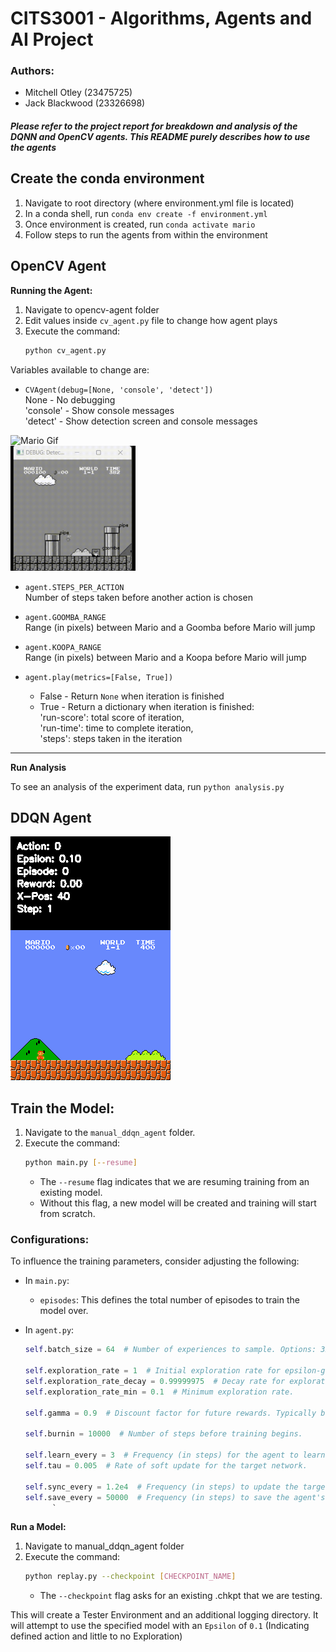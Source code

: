 
# CITS3001 - Algorithms, Agents and AI Project

### Authors:
- Mitchell Otley (23475725)
- Jack Blackwood (23326698)

#### *Please refer to the project report for breakdown and analysis of the DQNN and OpenCV agents. This README purely describes how to use the agents*

## Create the conda environment
1. Navigate to root directory (where environment.yml file is located)
2. In a conda shell, run `conda env create -f environment.yml`
3. Once environment is created, run `conda activate mario`
4. Follow steps to run the agents from within the environment

## **OpenCV Agent**

**Running the Agent:**
1. Navigate to opencv-agent folder
2. Edit values inside `cv_agent.py` file to change how agent plays 
3. Execute the command:
    ```bash
    python cv_agent.py
    ```

Variables available to change are:
- `CVAgent(debug=[None, 'console', 'detect'])`  
    None - No debugging  
    'console' - Show console messages  
    'detect' - Show detection screen and console messages
  
<div class="row">
  <div class="column">
    <img src="opencv-agent/report-data/Mario%20Gif.gif" alt="Mario Gif" width="200" height="200">
  </div>
  <div class="column">
    <img src="opencv-agent/report-data/MarioDetect Gif.gif" width="200" height="200">
  </div>
</div>

- `agent.STEPS_PER_ACTION`  
    Number of steps taken before another action is chosen

- `agent.GOOMBA_RANGE`  
    Range (in pixels) between Mario and a Goomba before Mario will jump

- `agent.KOOPA_RANGE`  
    Range (in pixels) between Mario and a Koopa before Mario will jump

- `agent.play(metrics=[False, True])`  
    - False - Return `None` when iteration is finished  
    - True - Return a dictionary when iteration is finished:  
            'run-score': total score of iteration,  
            'run-time': time to complete iteration,  
            'steps': steps taken in the iteration 

___
**Run Analysis**

To see an analysis of the experiment data, run `python analysis.py`


## **DDQN Agent**
  <div class="column">
    <img src="manual_ddqn_agent/pictures/gameplay.gif" alt="Mario Gif" width="256" height="390">
  </div>
  <div class="row">
      
## **Train the Model:**

1. Navigate to the `manual_ddqn_agent` folder.
2. Execute the command:
    ```bash
    python main.py [--resume]
    ```
    - The `--resume` flag indicates that we are resuming training from an existing model.
    - Without this flag, a new model will be created and training will start from scratch.

### Configurations:

To influence the training parameters, consider adjusting the following:

- In `main.py`:
  - `episodes`: This defines the total number of episodes to train the model over.

- In `agent.py`:
  ```python
  self.batch_size = 64  # Number of experiences to sample. Options: 32, 48, 64

  self.exploration_rate = 1  # Initial exploration rate for epsilon-greedy policy.
  self.exploration_rate_decay = 0.99999975  # Decay rate for exploration probability.
  self.exploration_rate_min = 0.1  # Minimum exploration rate.

  self.gamma = 0.9  # Discount factor for future rewards. Typically between 0.9 and 0.99.

  self.burnin = 10000  # Number of steps before training begins.

  self.learn_every = 3  # Frequency (in steps) for the agent to learn from experiences.
  self.tau = 0.005  # Rate of soft update for the target network.
  
  self.sync_every = 1.2e4  # Frequency (in steps) to update the target Q-network with the online Q-network's weights.
  self.save_every = 50000  # Frequency (in steps) to save the agent's model.
        `
**Run a Model:**
1. Navigate to manual_ddqn_agent folder
2. Execute the command:
    ```bash
   python replay.py --checkpoint [CHECKPOINT_NAME]
    ```
   - The `--checkpoint` flag asks for an existing .chkpt that we are testing.

This will create a Tester Environment and an additional logging directory. It will attempt to use the specified model with an ``Epsilon`` of `0.1` (Indicating defined action and little to no Exploration)

